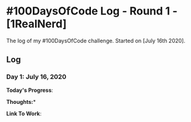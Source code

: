 # #100DaysOfCode Log - Round 1 - [1RealNerd]

The log of my #100DaysOfCode challenge. Started on [July 16th 2020].

## Log

### Day 1: July 16, 2020

**Today's Progress**: 

**Thoughts:*** 

**Link To Work**: 
